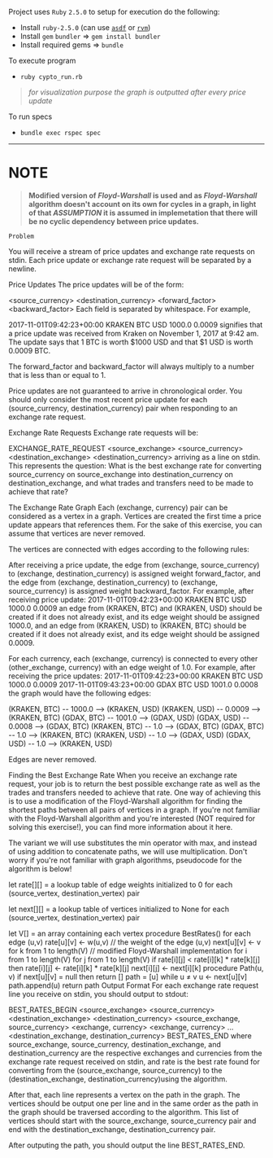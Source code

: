 Project uses `Ruby` `2.5.0` to setup for execution do the following:

- Install `ruby-2.5.0` (can use [`asdf`](https://github.com/asdf-vm/asdf) or [`rvm`](https://rvm.io/rvm/install))
- Install `gem` `bundler` => `gem install bundler`
- Install required gems => `bundle`


To execute program
- `ruby cypto_run.rb`
>*for visualization purpose the graph is outputted after every price update*


To run specs
- `bundle exec rspec spec`




****
# NOTE

>**Modified version of  *Floyd-Warshall* is used and as *Floyd-Warshall* algorithm doesn't account on its own for cycles in a graph, in light of that *ASSUMPTION* it is assumed in implemetation that there will be no cyclic dependency between price updates.**


`Problem`

You will receive a stream of price updates and exchange rate requests on stdin. Each price update or exchange rate request will be separated by a newline.

Price Updates
The price updates will be of the form:

<timestamp> <exchange> <source_currency> <destination_currency> <forward_factor> <backward_factor>
Each field is separated by whitespace. For example,

2017-11-01T09:42:23+00:00 KRAKEN BTC USD 1000.0 0.0009
signifies that a price update was received from Kraken on November 1, 2017 at 9:42 am. The update says that 1 BTC is worth $1000 USD and that $1 USD is worth 0.0009 BTC.

The forward_factor and backward_factor will always multiply to a number that is less than or equal to 1.

Price updates are not guaranteed to arrive in chronological order. You should only consider the most recent price update for each (source_currency, destination_currency) pair when responding to an exchange rate request.

Exchange Rate Requests
Exchange rate requests will be:

EXCHANGE_RATE_REQUEST <source_exchange> <source_currency> <destination_exchange> <destination_currency>
arriving as a line on stdin. This represents the question: What is the best exchange rate for converting source_currency on source_exchange into destination_currency on destination_exchange, and what trades and transfers need to be made to achieve that rate?

The Exchange Rate Graph
Each (exchange, currency) pair can be considered as a vertex in a graph. Vertices are created the first time a price update appears that references them. For the sake of this exercise, you can assume that vertices are never removed.

The vertices are connected with edges according to the following rules:

After receiving a price update, the edge from (exchange, source_currency) to (exchange, destination_currency) is assigned weight forward_factor, and the edge from (exchange, destination_currency) to (exchange, source_currency) is assigned weight backward_factor. For example, after receiving price update:
2017-11-01T09:42:23+00:00 KRAKEN BTC USD 1000.0 0.0009
an edge from (KRAKEN, BTC) and (KRAKEN, USD) should be created if it does not already exist, and its edge weight should be assigned 1000.0, and an edge from (KRAKEN, USD) to (KRAKEN, BTC) should be created if it does not already exist, and its edge weight should be assigned 0.0009.

For each currency, each (exchange, currency) is connected to every other (other_exchange, currency) with an edge weight of 1.0. For example, after receiving the price updates:
2017-11-01T09:42:23+00:00 KRAKEN BTC USD 1000.0 0.0009
2017-11-01T09:43:23+00:00 GDAX BTC USD 1001.0 0.0008
the graph would have the following edges:

(KRAKEN, BTC) -- 1000.0 --> (KRAKEN, USD)
(KRAKEN, USD) -- 0.0009 --> (KRAKEN, BTC)
(GDAX, BTC) -- 1001.0 --> (GDAX, USD)
(GDAX, USD) -- 0.0008 --> (GDAX, BTC)
(KRAKEN, BTC) -- 1.0 --> (GDAX, BTC)
(GDAX, BTC) -- 1.0 --> (KRAKEN, BTC)
(KRAKEN, USD) -- 1.0 --> (GDAX, USD)
(GDAX, USD) -- 1.0 --> (KRAKEN, USD)


Edges are never removed.

Finding the Best Exchange Rate
When you receive an exchange rate request, your job is to return the best possible exchange rate as well as the trades and transfers needed to achieve that rate. One way of achieving this is to use a modification of the Floyd-Warshall algorithm for finding the shortest paths between all pairs of vertices in a graph. If you're not familiar with the Floyd-Warshall algorithm and you're interested (NOT required for solving this exercise!), you can find more information about it here.

The variant we will use substitutes the min operator with max, and instead of using addition to concatenate paths, we will use multiplication. Don't worry if you're not familiar with graph algorithms, pseudocode for the algorithm is below!

let rate[][] = a lookup table of edge weights initialized to 0 for each (source_vertex, destination_vertex) pair

let next[][] = a lookup table of vertices initialized to None for each (source_vertex, destination_vertex) pair

 let V[] = an array containing each vertex procedure BestRates() for each edge (u,v)
  rate[u][v] ← w(u,v) // the weight of the edge (u,v)
  next[u][v] ← v for k from 1 to length(V)
 // modified Floyd-Warshall implementation for i from 1 to length(V) for j from 1 to length(V)
  if rate[i][j] < rate[i][k] * rate[k][j] then
  rate[i][j] ← rate[i][k] * rate[k][j]
  next[i][j] ← next[i][k]
  procedure Path(u, v) if next[u][v] = null then return []
  path = [u] while u ≠ v u ← next[u][v] path.append(u) return path
Output Format
For each exchange rate request line you receive on stdin, you should output to stdout:

BEST_RATES_BEGIN <source_exchange> <source_currency> <destination_exchange> <destination_currency> <rate> <source_exchange, source_currency> <exchange, currency> <exchange, currency> ... <destination_exchange, destination_currency> BEST_RATES_END
where source_exchange, source_currency, destination_exchange, and destination_currency are the respective exchanges and currencies from the exchange rate request received on stdin, and rate is the best rate found for converting from the (source_exchange, source_currency) to the (destination_exchange, destination_currency)using the algorithm.

After that, each line represents a vertex on the path in the graph. The vertices should be output one per line and in the same order as the path in the graph should be traversed according to the algorithm. This list of vertices should start with the source_exchange, source_currency pair and end with the destination_exchange, destination_currency pair.

After outputing the path, you should output the line BEST_RATES_END.
